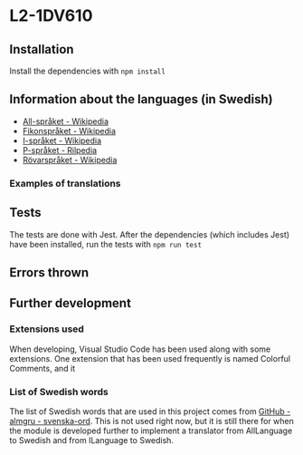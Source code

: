 # L2-1DV610

## Installation
Install the dependencies with `npm install`

## Information about the languages (in Swedish)
- [All-språket - Wikipedia](https://sv.wikipedia.org/wiki/Allspr%C3%A5ket)
- [Fikonspråket - Wikipedia](https://sv.wikipedia.org/wiki/Fikonspr%C3%A5ket)
- [I-språket - Wikipedia](https://sv.wikipedia.org/wiki/I-spr%C3%A5ket)
- [P-språket - Rilpedia](https://sv.rilpedia.org/wiki/P-spr%C3%A5ket)
- [Rövarspråket - Wikipedia](https://sv.wikipedia.org/wiki/R%C3%B6varspr%C3%A5ket)

### Examples of translations

## Tests
The tests are done with Jest. After the dependencies (which includes Jest) have been installed, run the tests with `npm run test`

## Errors thrown


## Further development

### Extensions used
When developing, Visual Studio Code has been used along with some extensions. One extension that has been used frequently is named Colorful Comments, and it  

### List of Swedish words
The list of Swedish words that are used in this project comes from [GitHub - almgru - svenska-ord](https://github.com/almgru/svenska-ord.txt). This is not used right now, but it is still there for when the module is developed further to implement a translator from AllLanguage to Swedish and from ILanguage to Swedish.
